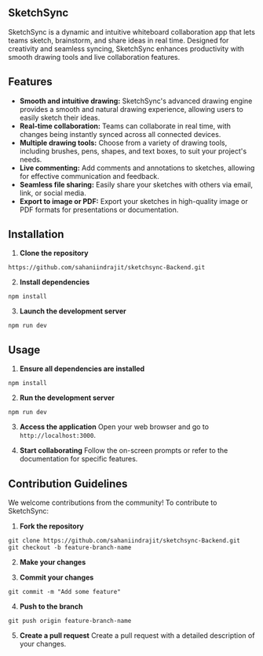 
## SketchSync

SketchSync is a dynamic and intuitive whiteboard collaboration app that lets teams sketch, brainstorm, and share ideas in real time. Designed for creativity and seamless syncing, SketchSync enhances productivity with smooth drawing tools and live collaboration features.

## Features

- **Smooth and intuitive drawing:** SketchSync's advanced drawing engine provides a smooth and natural drawing experience, allowing users to easily sketch their ideas.
- **Real-time collaboration:** Teams can collaborate in real time, with changes being instantly synced across all connected devices.
- **Multiple drawing tools:** Choose from a variety of drawing tools, including brushes, pens, shapes, and text boxes, to suit your project's needs.
- **Live commenting:** Add comments and annotations to sketches, allowing for effective communication and feedback.
- **Seamless file sharing:** Easily share your sketches with others via email, link, or social media.
- **Export to image or PDF:** Export your sketches in high-quality image or PDF formats for presentations or documentation.

## Installation

1. **Clone the repository**
```
https://github.com/sahaniindrajit/sketchsync-Backend.git
```

2. **Install dependencies**
```
npm install
```

3. **Launch the development server**
```
npm run dev
```

## Usage

1. **Ensure all dependencies are installed**
```
npm install
```

2. **Run the development server**
```
npm run dev
```

3. **Access the application**
Open your web browser and go to `http://localhost:3000`.

4. **Start collaborating**
Follow the on-screen prompts or refer to the documentation for specific features.

## Contribution Guidelines

We welcome contributions from the community! To contribute to SketchSync:

1. **Fork the repository**
```
git clone https://github.com/sahaniindrajit/sketchsync-Backend.git
git checkout -b feature-branch-name
```

2. **Make your changes**

3. **Commit your changes**
```
git commit -m "Add some feature"
```

4. **Push to the branch**
```
git push origin feature-branch-name
```

5. **Create a pull request**
Create a pull request with a detailed description of your changes.